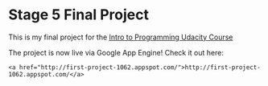 # Stage 5 Final Project
This is my final project for the [Intro to Programming Udacity Course](https://www.udacity.com/course/intro-to-programming-nanodegree--nd000)

The project is now live via Google App Engine! Check it out here:

`<a href="http://first-project-1062.appspot.com/">http://first-project-1062.appspot.com/</a>`
